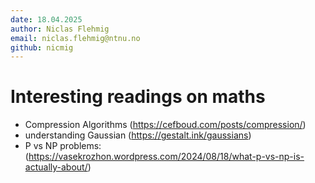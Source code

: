 ```yaml
---
date: 18.04.2025
author: Niclas Flehmig
email: niclas.flehmig@ntnu.no
github: nicmig
---
```

# Interesting readings on maths

- Compression Algorithms (https://cefboud.com/posts/compression/)
- understanding Gaussian (https://gestalt.ink/gaussians)
- P vs NP problems:(https://vasekrozhon.wordpress.com/2024/08/18/what-p-vs-np-is-actually-about/)